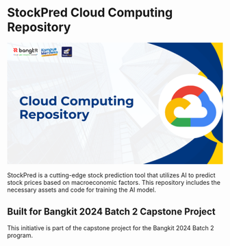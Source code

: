 # StockPred Cloud Computing Repository

<img src="https://raw.githubusercontent.com/StockPredBangkit22024/asset/main/CloudComputing%20Cover.png" alt="Cloud Computing Cover" width="800">

StockPred is a cutting-edge stock prediction tool that utilizes AI to predict stock prices based on macroeconomic factors. This repository includes the necessary assets and code for training the AI model.

## Built for Bangkit 2024 Batch 2 Capstone Project
This initiative is part of the capstone project for the Bangkit 2024 Batch 2 program.
